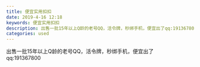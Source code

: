 ```yaml
---
title: 便宜实用扣扣
date: 2019-4-16 12:18
keywords: 便宜实用扣扣
description: 出售一批15年以上Q龄的老号QQ，活令牌，秒绑手机，便宜出了qq:191367800
categories: used
---
```

<td class="t_f" id="postmessage_3514752">

出售一批15年以上Q龄的老号QQ，活令牌，秒绑手机，便宜出了<br/>
qq:191367800</td>
